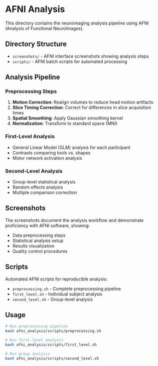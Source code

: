 # AFNI Analysis

This directory contains the neuroimaging analysis pipeline using AFNI (Analysis of Functional NeuroImages).

## Directory Structure

- `screenshots/` - AFNI interface screenshots showing analysis steps
- `scripts/` - AFNI batch scripts for automated processing

## Analysis Pipeline

### Preprocessing Steps
1. **Motion Correction**: Realign volumes to reduce head motion artifacts
2. **Slice Timing Correction**: Correct for differences in slice acquisition times
3. **Spatial Smoothing**: Apply Gaussian smoothing kernel
4. **Normalization**: Transform to standard space (MNI)

### First-Level Analysis
- General Linear Model (GLM) analysis for each participant
- Contrasts comparing tools vs. shapes
- Motor network activation analysis

### Second-Level Analysis
- Group-level statistical analysis
- Random effects analysis
- Multiple comparison correction

## Screenshots

The screenshots document the analysis workflow and demonstrate proficiency with AFNI software, showing:
- Data preprocessing steps
- Statistical analysis setup
- Results visualization
- Quality control procedures

## Scripts

Automated AFNI scripts for reproducible analysis:
- `preprocessing.sh` - Complete preprocessing pipeline
- `first_level.sh` - Individual subject analysis
- `second_level.sh` - Group-level analysis

## Usage

```bash
# Run preprocessing pipeline
bash afni_analysis/scripts/preprocessing.sh

# Run first-level analysis
bash afni_analysis/scripts/first_level.sh

# Run group analysis
bash afni_analysis/scripts/second_level.sh
```
